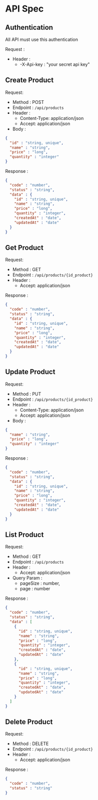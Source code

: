 # API Spec

## Authentication

All API must use this authentication

Request :
- Header :
  - -X-Api-key : "your secret api key"

## Create Product

Request:
- Method : POST
- Endpoint : `/api/products`
- Header : 
  - Content-Type: application/json
  - Accept: application/json
- Body :
```json
{
  "id" : "string, unique",
  "name" : "string",
  "price" : "long",
  "quantity" : "integer"
}
```

Response :
```json
{
  "code" : "number",
  "status" : "string",
  "data" : {
    "id" : "string, unique",
    "name" : "string",
    "price" : "long",
    "quantity" : "integer",
    "createdAt" : "date",
    "updatedAt" : "date"
  }
}
```

## Get Product

Request:
- Method : GET
- Endpoint : `/api/products/{id_product}`
- Header :
  - Accept: application/json

Response :
```json
{
  "code" : "number",
  "status" : "string",
  "data" : {
    "id" : "string, unique",
    "name" : "string",
    "price" : "long",
    "quantity" : "integer",
    "createdAt" : "date",
    "updatedAt" : "date"
  }
}
```

## Update Product

Request:
- Method : PUT
- Endpoint : `/api/products/{id_product}`
- Header :
  - Content-Type: application/json
  - Accept: application/json
- Body :
```json
{
  "name" : "string",
  "price" : "long",
  "quantity" : "integer"
}
```

Response :
```json
{
  "code" : "number",
  "status" : "string",
  "data" : {
    "id" : "string, unique",
    "name" : "string",
    "price" : "long",
    "quantity" : "integer",
    "createdAt" : "date",
    "updatedAt" : "date"
  }
}
```

## List Product

Request:
- Method : GET
- Endpoint : `/api/products`
- Header :
  - Accept: application/json
- Query Param :
  - pageSize : number,
  - page : number

Response :
```json
{
  "code" : "number",
  "status" : "string",
  "data" : [
    {
      "id" : "string, unique",
      "name" : "string",
      "price" : "long",
      "quantity" : "integer",
      "createdAt" : "date",
      "updatedAt" : "date"
    },
    {
      "id" : "string, unique",
      "name" : "string",
      "price" : "long",
      "quantity" : "integer",
      "createdAt" : "date",
      "updatedAt" : "date"
    }
  ]
}
```

## Delete Product

Request:
- Method : DELETE
- Endpoint : `/api/products/{id_product}`
- Header :
  - Accept: application/json

Response :
```json
{
  "code" : "number",
  "status" : "string"
}
```